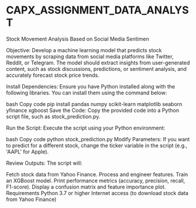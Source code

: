 # CAPX_ASSIGNMENT_DATA_ANALYST
Stock Movement Analysis Based on Social Media Sentimen


Objective: Develop a machine learning model that predicts stock movements by
scraping data from social media platforms like Twitter, Reddit, or Telegram. The
model should extract insights from user-generated content, such as stock
discussions, predictions, or sentiment analysis, and accurately forecast stock price
trends.

Install Dependencies: Ensure you have Python installed along with the following libraries. You can install them using the command below:

bash
Copy code
pip install pandas numpy scikit-learn matplotlib seaborn yfinance xgboost
Save the Code: Copy the provided code into a Python script file, such as stock_prediction.py.

Run the Script: Execute the script using your Python environment:

bash
Copy code
python stock_prediction.py
Modify Parameters: If you want to predict for a different stock, change the ticker variable in the script (e.g., 'AAPL' for Apple).

Review Outputs: The script will:

Fetch stock data from Yahoo Finance.
Process and engineer features.
Train an XGBoost model.
Print performance metrics (accuracy, precision, recall, F1-score).
Display a confusion matrix and feature importance plot.
Requirements
Python 3.7 or higher
Internet access (to download stock data from Yahoo Finance)
